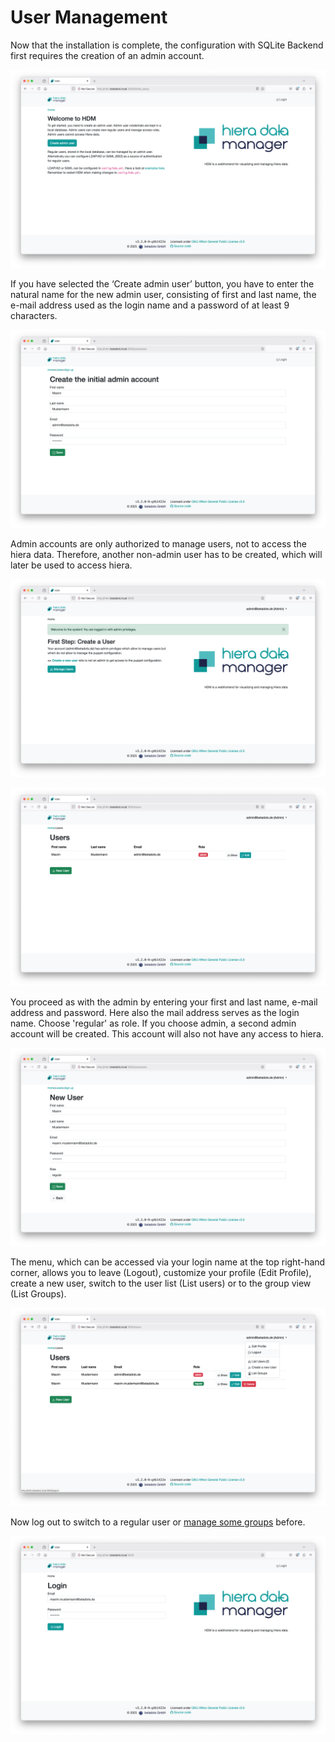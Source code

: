 # User Management

Now that the installation is complete, the configuration with SQLite Backend first requires the creation of an admin account.

![Create Admin Account](images/create_admin-1.png)

If you have selected the ‘Create admin user’ button, you have to enter the natural name for the new admin user, consisting of first and last name, the e-mail address used as the login name and a password of at least 9 characters.

![Create Admin Account](images/create_admin-2.png)

Admin accounts are only authorized to manage users, not to access the hiera data. Therefore, another non-admin user has to be created, which will later be used to access hiera.

![Create User Account](images/create_user-1.png)

![Create User Account](images/create_user-2.png)

You proceed as with the admin by entering your first and last name, e-mail address and password. Here also the mail address serves as the login name. Choose 'regular' as role. If you choose admin, a second admin account will be created. This account will also not have any access to hiera.

![Create User Account](images/create_user-3.png)

The menu, which can be accessed via your login name at the top right-hand corner, allows you to leave (Logout), customize your profile (Edit Profile), create a new user, switch to the user list (List users) or to the group view (List Groups).

![User Management](images/manage_users.png)

Now log out to switch to a regular user or [manage some groups](04_Group-Management.md) before.

![Login](images/login_screen.png)
